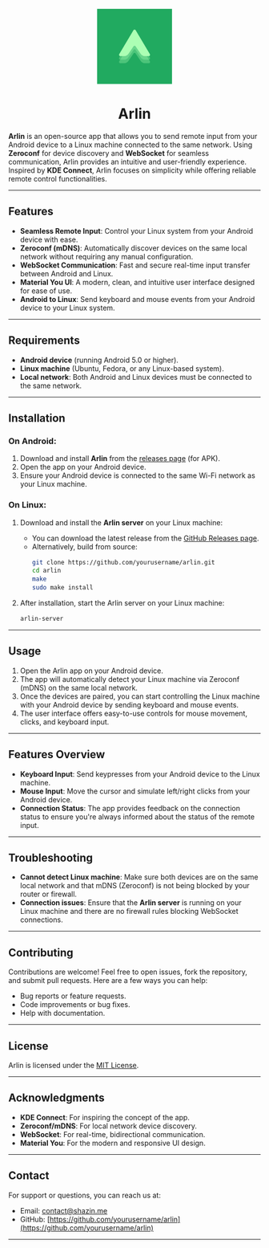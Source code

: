 <p align="center">
  <img src="web/src/arlin.svg" style="width: 150px;"/>
  <h1 align="center">Arlin</h1>
</p>


**Arlin** is an open-source app that allows you to send remote input from your Android device to a Linux machine connected to the same network. Using **Zeroconf** for device discovery and **WebSocket** for seamless communication, Arlin provides an intuitive and user-friendly experience. Inspired by **KDE Connect**, Arlin focuses on simplicity while offering reliable remote control functionalities.

---

## Features

- **Seamless Remote Input**: Control your Linux system from your Android device with ease.
- **Zeroconf (mDNS)**: Automatically discover devices on the same local network without requiring any manual configuration.
- **WebSocket Communication**: Fast and secure real-time input transfer between Android and Linux.
- **Material You UI**: A modern, clean, and intuitive user interface designed for ease of use.
- **Android to Linux**: Send keyboard and mouse events from your Android device to your Linux system.

---

## Requirements

- **Android device** (running Android 5.0 or higher).
- **Linux machine** (Ubuntu, Fedora, or any Linux-based system).
- **Local network**: Both Android and Linux devices must be connected to the same network.

---

## Installation

### On Android:
1. Download and install **Arlin** from the [releases page](#) (for APK).
2. Open the app on your Android device.
3. Ensure your Android device is connected to the same Wi-Fi network as your Linux machine.

### On Linux:
1. Download and install the **Arlin server** on your Linux machine:
   - You can download the latest release from the [GitHub Releases page](#).
   - Alternatively, build from source:
     ```bash
     git clone https://github.com/yourusername/arlin.git
     cd arlin
     make
     sudo make install
     ```

2. After installation, start the Arlin server on your Linux machine:
   ```bash
   arlin-server
   ```

---

## Usage

1. Open the Arlin app on your Android device.
2. The app will automatically detect your Linux machine via Zeroconf (mDNS) on the same local network.
3. Once the devices are paired, you can start controlling the Linux machine with your Android device by sending keyboard and mouse events.
4. The user interface offers easy-to-use controls for mouse movement, clicks, and keyboard input.

---

## Features Overview

- **Keyboard Input**: Send keypresses from your Android device to the Linux machine.
- **Mouse Input**: Move the cursor and simulate left/right clicks from your Android device.
- **Connection Status**: The app provides feedback on the connection status to ensure you're always informed about the status of the remote input.

---

## Troubleshooting

- **Cannot detect Linux machine**: Make sure both devices are on the same local network and that mDNS (Zeroconf) is not being blocked by your router or firewall.
- **Connection issues**: Ensure that the **Arlin server** is running on your Linux machine and there are no firewall rules blocking WebSocket connections.

---

## Contributing

Contributions are welcome! Feel free to open issues, fork the repository, and submit pull requests. Here are a few ways you can help:

- Bug reports or feature requests.
- Code improvements or bug fixes.
- Help with documentation.

---

## License

Arlin is licensed under the [MIT License](LICENSE).

---

## Acknowledgments

- **KDE Connect**: For inspiring the concept of the app.
- **Zeroconf/mDNS**: For local network device discovery.
- **WebSocket**: For real-time, bidirectional communication.
- **Material You**: For the modern and responsive UI design.

---

## Contact

For support or questions, you can reach us at:  
- Email: [contact@shazin.me](mailto:support@arlinapp.com)  
- GitHub: [https://github.com/yourusername/arlin](https://github.com/yourusername/arlin)

---

